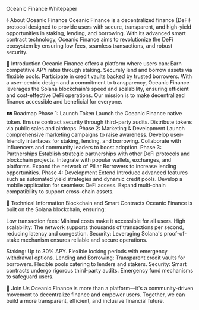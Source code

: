 Oceanic Finance Whitepaper

🌀 About Oceanic Finance
Oceanic Finance is a decentralized finance (DeFi) protocol designed to provide users with secure, transparent, and high-yield opportunities in staking, lending, and borrowing. With its advanced smart contract technology, Oceanic Finance aims to revolutionize the DeFi ecosystem by ensuring low fees, seamless transactions, and robust security.

🌊 Introduction
Oceanic Finance offers a platform where users can:
Earn competitive APY rates through staking.
Securely lend and borrow assets via flexible pools.
Participate in credit vaults backed by trusted borrowers.
With a user-centric design and a commitment to transparency, Oceanic Finance leverages the Solana blockchain's speed and scalability, ensuring efficient and cost-effective DeFi operations. Our mission is to make decentralized finance accessible and beneficial for everyone.

🛤️ Roadmap
Phase 1: Launch Token
Launch the Oceanic Finance native token.
Ensure contract security through third-party audits.
Distribute tokens via public sales and airdrops.
Phase 2: Marketing & Development
Launch comprehensive marketing campaigns to raise awareness.
Develop user-friendly interfaces for staking, lending, and borrowing.
Collaborate with influencers and community leaders to boost adoption.
Phase 3: Partnerships
Establish strategic partnerships with other DeFi protocols and blockchain projects.
Integrate with popular wallets, exchanges, and platforms.
Expand the network of Pillar Borrowers to increase lending opportunities.
Phase 4: Development Extend
Introduce advanced features such as automated yield strategies and dynamic credit pools.
Develop a mobile application for seamless DeFi access.
Expand multi-chain compatibility to support cross-chain assets.


🔧 Technical Information
Blockchain and Smart Contracts
Oceanic Finance is built on the Solana blockchain, ensuring:

Low transaction fees: Minimal costs make it accessible for all users.
High scalability: The network supports thousands of transactions per second, reducing latency and congestion.
Security: Leveraging Solana's proof-of-stake mechanism ensures reliable and secure operations.

Staking:
Up to 30% APY.
Flexible locking periods with emergency withdrawal options.
Lending and Borrowing:
Transparent credit vaults for borrowers.
Flexible pools catering to lenders and stakers.
Security:
Smart contracts undergo rigorous third-party audits.
Emergency fund mechanisms to safeguard users.

🚀 Join Us
Oceanic Finance is more than a platform—it's a community-driven movement to decentralize finance and empower users. Together, we can build a more transparent, efficient, and inclusive financial future.
